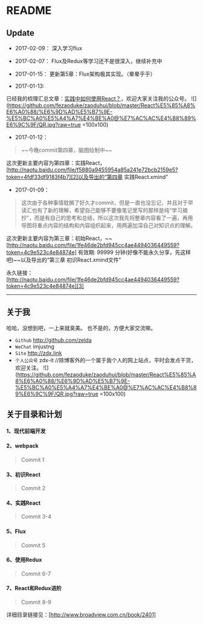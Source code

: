 # README

## Update

- 2017-02-09：
深入学习flux

- 2017-02-07：
Flux及Redux等学习还不是很深入，继续补充中

- 2017-01-15：
更新第5章：Flux架构极其实现。（晕晕乎乎）

- 2017-01-13:

已经我的梳理汇总文章：[实践中如何使用React？][1]，欢迎大家关注我的公众号。
![](https://github.com/fezaoduke/zaoduhui/blob/master/React%E5%85%A8%E6%A0%88/%E6%9D%AD%E5%B7%9E-%E5%BC%A0%E5%A4%A7%E4%BE%A0@%E7%AC%AC%E4%B8%89%E6%9C%9F/QR.jpg?raw=true =100x100)

- 2017-01-12：

> \~\~今晚commit第四章，脑图绘制中\~\~

这次更新主要内容为第四章：实践React，[http://naotu.baidu.com/file/f5880a9455954a85a241e72bcb2159e5?token=4fdf33df9183f4b7][2]以及导出的“第四章 实践React.xmind”

- 2017-01-09：

> 这次由于各种事情耽搁了好久才commit，但是一直也没忘记，并且对于早读汇也有了新的理解，希望自己能够不要像笔记里写的那样是纯“学习摘抄”，而是有自己的思考和总结，所以这次我先将整章内容看了一遍，再用导图将重点内容的结构和内容组织起来，用两遍加深自己对知识点的理解。

这次更新主要内容为第三章：初始React，\~\~[http://naotu.baidu.com/file/1fe46de2bfd945cc4ae4494036449559?token=4c9e523c4e84874e] 有效期: 99999 分钟(好像不能永久分享，先这样吧)\~\~以及导出的“第三章 初识React.xmind文件”

永久链接：[http://naotu.baidu.com/file/1fe46de2bfd945cc4ae4494036449559?token=4c9e523c4e84874e][3]

---- 
## 关于我
哈哈，没想到吧，一上来就臭美。
也不是的，方便大家交流嘛。
- `Github` http://github.com/zelda
- `WeChat` imjustng
- `Site` http://zdx.link
- `个人公众号` zdx-it //除博客外的一个属于我个人的网上站点，平时会发点干货，欢迎关注。
![](https://github.com/fezaoduke/zaoduhui/blob/master/React%E5%85%A8%E6%A0%88/%E6%9D%AD%E5%B7%9E-%E5%BC%A0%E5%A4%A7%E4%BE%A0@%E7%AC%AC%E4%B8%89%E6%9C%9F/QR.jpg?raw=true =100x100)

## 关于目录和计划
#### 1、现代前端开发
#### 2、webpack
> Commit 1

#### 3、初识React
> Commit 2

#### 4、实践React
> Commit 3-4

#### 5、Flux
> Commit 5

#### 6、使用Redux
> Commit 6-7

#### 7、React和Redux进阶
> Commit 8-9

详细目录链接见：[http://www.broadview.com.cn/book/2401]

[1]:	http://mp.weixin.qq.com/s?__biz=MzI0MzAwOTAyNA==&mid=2652136291&idx=1&sn=b50689695418c8be9a2d862d5f5914a2&chksm=f293500cc5e4d91aee63bad05a33601c4a7f9c31a08a1131fb7f5f39634b09c81ef457b2c050&mpshare=1&scene=23&srcid=0113QcP6H6XjeseI7VQI1Qq9#rd
[2]:	http://naotu.baidu.com/file/f5880a9455954a85a241e72bcb2159e5?token=4fdf33df9183f4b7
[3]:	http://naotu.baidu.com/file/1fe46de2bfd945cc4ae4494036449559?token=4c9e523c4e84874e

[image-1]:	http://imzdx.net/wp-content/uploads/2016/12/zdx-it.jpg
[image-2]:	http://imzdx.net/wp-content/uploads/2016/12/zdx-it.jpg

